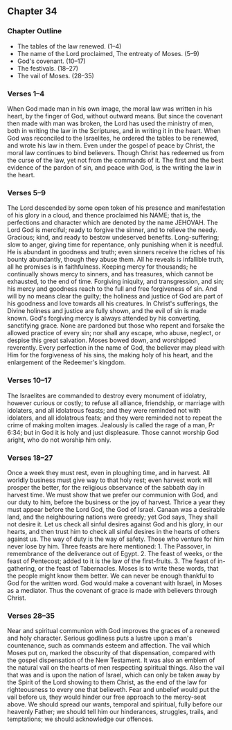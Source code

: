 ## Chapter 34

### Chapter Outline

- The tables of the law renewed. (1–4)
- The name of the Lord proclaimed, The entreaty of Moses. (5–9)
- God's covenant. (10–17)
- The festivals. (18–27)
- The vail of Moses. (28–35)

### Verses 1–4

When God made man in his own image, the moral law was written in his heart, by the finger of God, without outward means. But since the covenant then made with man was broken, the Lord has used the ministry of men, both in writing the law in the Scriptures, and in writing it in the heart. When God was reconciled to the Israelites, he ordered the tables to be renewed, and wrote his law in them. Even under the gospel of peace by Christ, the moral law continues to bind believers. Though Christ has redeemed us from the curse of the law, yet not from the commands of it. The first and the best evidence of the pardon of sin, and peace with God, is the writing the law in the heart.

### Verses 5–9

The Lord descended by some open token of his presence and manifestation of his glory in a cloud, and thence proclaimed his NAME; that is, the perfections and character which are denoted by the name JEHOVAH. The Lord God is merciful; ready to forgive the sinner, and to relieve the needy. Gracious; kind, and ready to bestow undeserved benefits. Long-suffering; slow to anger, giving time for repentance, only punishing when it is needful. He is abundant in goodness and truth; even sinners receive the riches of his bounty abundantly, though they abuse them. All he reveals is infallible truth, all he promises is in faithfulness. Keeping mercy for thousands; he continually shows mercy to sinners, and has treasures, which cannot be exhausted, to the end of time. Forgiving iniquity, and transgression, and sin; his mercy and goodness reach to the full and free forgiveness of sin. And will by no means clear the guilty; the holiness and justice of God are part of his goodness and love towards all his creatures. In Christ's sufferings, the Divine holiness and justice are fully shown, and the evil of sin is made known. God's forgiving mercy is always attended by his converting, sanctifying grace. None are pardoned but those who repent and forsake the allowed practice of every sin; nor shall any escape, who abuse, neglect, or despise this great salvation. Moses bowed down, and worshipped reverently. Every perfection in the name of God, the believer may plead with Him for the forgiveness of his sins, the making holy of his heart, and the enlargement of the Redeemer's kingdom.

### Verses 10–17

The Israelites are commanded to destroy every monument of idolatry, however curious or costly; to refuse all alliance, friendship, or marriage with idolaters, and all idolatrous feasts; and they were reminded not with idolaters, and all idolatrous feats; and they were reminded not to repeat the crime of making molten images. Jealously is called the rage of a man, Pr 6:34; but in God it is holy and just displeasure. Those cannot worship God aright, who do not worship him only.

### Verses 18–27

Once a week they must rest, even in ploughing time, and in harvest. All worldly business must give way to that holy rest; even harvest work will prosper the better, for the religious observance of the sabbath day in harvest time. We must show that we prefer our communion with God, and our duty to him, before the business or the joy of harvest. Thrice a year they must appear before the Lord God, the God of Israel. Canaan was a desirable land, and the neighbouring nations were greedy; yet God says, They shall not desire it. Let us check all sinful desires against God and his glory, in our hearts, and then trust him to check all sinful desires in the hearts of others against us. The way of duty is the way of safety. Those who venture for him never lose by him. Three feasts are here mentioned: 1. The Passover, in remembrance of the deliverance out of Egypt. 2. The feast of weeks, or the feast of Pentecost; added to it is the law of the first-fruits. 3. The feast of in-gathering, or the feast of Tabernacles. Moses is to write these words, that the people might know them better. We can never be enough thankful to God for the written word. God would make a covenant with Israel, in Moses as a mediator. Thus the covenant of grace is made with believers through Christ.

### Verses 28–35

Near and spiritual communion with God improves the graces of a renewed and holy character. Serious godliness puts a lustre upon a man's countenance, such as commands esteem and affection. The vail which Moses put on, marked the obscurity of that dispensation, compared with the gospel dispensation of the New Testament. It was also an emblem of the natural vail on the hearts of men respecting spiritual things. Also the vail that was and is upon the nation of Israel, which can only be taken away by the Spirit of the Lord showing to them Christ, as the end of the law for righteousness to every one that believeth. Fear and unbelief would put the vail before us, they would hinder our free approach to the mercy-seat above. We should spread our wants, temporal and spiritual, fully before our heavenly Father; we should tell him our hinderances, struggles, trails, and temptations; we should acknowledge our offences.

